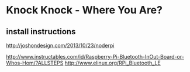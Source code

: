 # Knock Knock - Where You Are?

## install instructions
http://joshondesign.com/2013/10/23/noderpi

http://www.instructables.com/id/Raspberry-Pi-Bluetooth-InOut-Board-or-Whos-Hom/?ALLSTEPS
http://www.elinux.org/RPi_Bluetooth_LE
